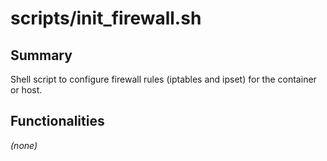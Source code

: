 # scripts/init_firewall.sh

## Summary
Shell script to configure firewall rules (iptables and ipset) for the container or host.

## Functionalities
*(none)*
